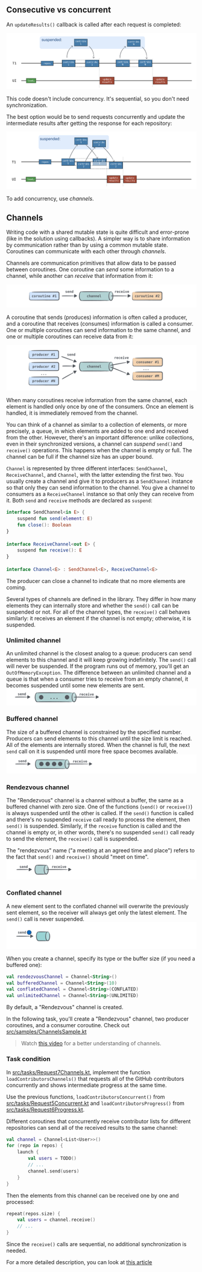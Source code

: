 ## Consecutive vs concurrent

An `updateResults()` callback is called after each request is completed:

![Progress on requests](images/progress.png)

This code doesn't include concurrency. It's sequential, so you don't need synchronization.

The best option would be to send requests concurrently and update the intermediate results after getting the response
for each repository:

![Concurrent requests](images/progress-and-concurrency.png)

To add concurrency, use _channels_.

## Channels

Writing code with a shared mutable state is quite difficult and error-prone (like in the solution using callbacks).
A simpler way is to share information by communication rather than by using a common mutable state.
Coroutines can communicate with each other through _channels_.

Channels are communication primitives that allow data to be passed between coroutines. One coroutine can _send_
some information to a channel, while another can _receive_ that information from it:

![Using channels](images/using-channel.png)

A coroutine that sends (produces) information is often called a producer, and a coroutine that receives (consumes)
information is called a consumer. One or multiple coroutines can send information to the same channel, and one or multiple
coroutines can receive data from it:

![Using channels with many coroutines](images/using-channel-many-coroutines.png)

When many coroutines receive information from the same channel, each element is handled only once by one of the
consumers. Once an element is handled, it is immediately removed from the channel.

You can think of a channel as similar to a collection of elements, or more precisely, a queue, in which elements are added
to one end and received from the other. However, there's an important difference: unlike collections, even in their
synchronized versions, a channel can _suspend_ `send()`and `receive()` operations. This happens when the channel is empty
or full. The channel can be full if the channel size has an upper bound.

`Channel` is represented by three different interfaces: `SendChannel`, `ReceiveChannel`, and `Channel`, with the latter
extending the first two. You usually create a channel and give it to producers as a `SendChannel` instance so that only
they can send information to the channel.
You give a channel to consumers as a `ReceiveChannel` instance so that only they can receive from it. Both `send`
and `receive` methods are declared as `suspend`:

```kotlin
interface SendChannel<in E> {
    suspend fun send(element: E)
    fun close(): Boolean
}

interface ReceiveChannel<out E> {
    suspend fun receive(): E
}

interface Channel<E> : SendChannel<E>, ReceiveChannel<E>
```

The producer can close a channel to indicate that no more elements are coming.

Several types of channels are defined in the library. They differ in how many elements they can internally store and
whether the `send()` call can be suspended or not.
For all of the channel types, the `receive()` call behaves similarly: it receives an element if the channel is not empty;
otherwise, it is suspended.

### Unlimited channel
An unlimited channel is the closest analog to a queue: producers can send elements to this channel and it will
keep growing indefinitely. The <code>send()</code> call will never be suspended.
If the program runs out of memory, you'll get an <code>OutOfMemoryException</code>.
The difference between an unlimited channel and a queue is that when a consumer tries to receive from an empty channel,
it becomes suspended until some new elements are sent.
![Unlimited channel](images/unlimited-channel.png)
### Buffered channel
The size of a buffered channel is constrained by the specified number.
Producers can send elements to this channel until the size limit is reached. All of the elements are internally stored.
When the channel is full, the next `send` call on it is suspended until more free space becomes available.
![Buffered channel](images/buffered-channel.png)
### Rendezvous channel
The "Rendezvous" channel is a channel without a buffer, the same as a buffered channel with zero size.
One of the functions (<code>send()</code> or <code>receive()</code>) is always suspended until the other is called. 
If the <code>send()</code> function is called and there's no suspended <code>receive</code> call ready to process the element, then <code>send()</code>
is suspended. Similarly, if the <code>receive</code> function is called and the channel is empty or, in other words, there's no
suspended <code>send()</code> call ready to send the element, the <code>receive()</code> call is suspended. 

The "rendezvous" name ("a meeting at an agreed time and place") refers to the fact that <code>send()</code> and <code>receive()</code>
should "meet on time".
![Rendezvous channel](images/rendezvous-channel.png)

### Conflated channel
A new element sent to the conflated channel will overwrite the previously sent element, so the receiver will always
get only the latest element. The <code>send()</code> call is never suspended.
![Conflated channel](images/conflated-channel.gif) 

When you create a channel, specify its type or the buffer size (if you need a buffered one):

```kotlin
val rendezvousChannel = Channel<String>()
val bufferedChannel = Channel<String>(10)
val conflatedChannel = Channel<String>(CONFLATED)
val unlimitedChannel = Channel<String>(UNLIMITED)
```

By default, a "Rendezvous" channel is created.

In the following task, you'll create a "Rendezvous" channel, two producer coroutines, and a consumer coroutine. Check out [src/samples/ChannelsSample.kt](course://Coroutines/Channels/src/samples/ChannelsSample.kt)

<div class="hint">

> Watch <a href="https://www.youtube.com/watch?v=HpWQUoVURWQ" target="_blank">this video</a> for a better understanding of channels.

</div>


### Task condition

In [src/tasks/Request7Channels.kt](course://Coroutines/Channels/src/tasks/Request7Channels.kt), implement the function `loadContributorsChannels()` that requests all of the GitHub
contributors concurrently and shows intermediate progress at the same time.

Use the previous functions, `loadContributorsConcurrent()` from [src/tasks/Request5Concurrent.kt](course://Coroutines/Channels/src/tasks/Request5Concurrent.kt)
and `loadContributorsProgress()` from [src/tasks/Request6Progress.kt](course://Coroutines/Channels/src/tasks/Request6Progress.kt).


<div class="hint"> 

Different coroutines that concurrently receive contributor lists for different repositories can send all of the received
results to the same channel:

```kotlin
val channel = Channel<List<User>>()
for (repo in repos) {
    launch {
        val users = TODO()
        // ...
        channel.send(users)
    }
}
```

Then the elements from this channel can be received one by one and processed:

```kotlin
repeat(repos.size) {
    val users = channel.receive()
    // ...
}
```

Since the `receive()` calls are sequential, no additional synchronization is needed.
</div>

For a more detailed description, you can look at [this article](https://kotlinlang.org/docs/coroutines-and-channels.html#channels)